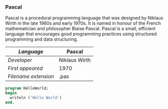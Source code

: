 ### Pascal
Pascal is a procedural programming language that was designed by Niklaus Wirth in the late 1960s and early 1970s. It is named in honour of the French mathematician and philosopher Blaise Pascal. Pascal is a small, efficient language that encourages good programming practices using structured programming and data structuring.

|_Language_|Pascal|
|-|-|
|_Developer_|Niklaus Wirth|
|_First appeared_|1970|
|_Filename extension_|.pas|

```HelloWorld.pas 
program HelloWorld;
begin
  writeln ('Hello World')
end.